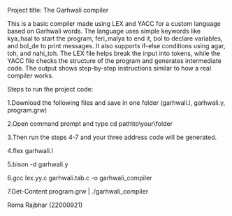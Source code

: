 Project title: The Garhwali compiler 

This is a basic compiler made using LEX and YACC for a custom language based on Garhwali words. The language uses simple keywords like kya_haal to start the program, feri_malya to end it, bol to declare variables, and bol_de to print messages. It also supports if-else conditions using agar, toh, and nahi_toh. The LEX file helps break the input into tokens, while the YACC file checks the structure of the program and generates intermediate code. The output shows step-by-step instructions similar to how a real compiler works.

Steps to run the project code:

1.Download the following files and save in one folder (garhwali.l, garhwali.y, program.grw)

2.Open command prompt and type cd path\to\your\folder

3.Then run the steps 4-7 and your three address code will be generated.

4.flex garhwali.l

5.bison -d garhwali.y

6.gcc lex.yy.c garhwali.tab.c -o garhwali_compiler

7.Get-Content program.grw | ./garhwali_compiler


Roma Rajbhar
(22000921)


